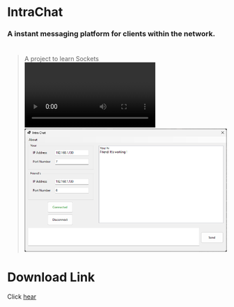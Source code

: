# IntraChat

### A instant messaging platform for clients within the network.

#
> A project to learn Sockets
>![enter image description here](img/VideoCompressor_20230201204804858.mp4)
>![enter image description here](img/IntraChat_qMPBj3GTyE.png)


# Download Link
Click [hear](https://github.com/Karma-Yogi-Rahil/IntraChat/releases/tag/beta)
